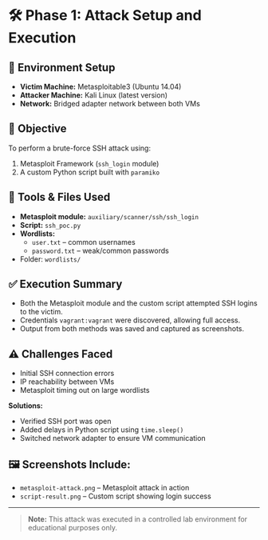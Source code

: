 # 🛠️ Phase 1: Attack Setup and Execution

## 🔧 Environment Setup
- **Victim Machine:** Metasploitable3 (Ubuntu 14.04)
- **Attacker Machine:** Kali Linux (latest version)
- **Network:** Bridged adapter network between both VMs

## 🎯 Objective
To perform a brute-force SSH attack using:
1. Metasploit Framework (`ssh_login` module)
2. A custom Python script built with `paramiko`

## 📂 Tools & Files Used
- **Metasploit module:** `auxiliary/scanner/ssh/ssh_login`
- **Script:** `ssh_poc.py`
- **Wordlists:**  
  - `user.txt` – common usernames  
  - `password.txt` – weak/common passwords  
- Folder: `wordlists/`

## ✅ Execution Summary
- Both the Metasploit module and the custom script attempted SSH logins to the victim.
- Credentials `vagrant:vagrant` were discovered, allowing full access.
- Output from both methods was saved and captured as screenshots.

## ⚠️ Challenges Faced
- Initial SSH connection errors
- IP reachability between VMs
- Metasploit timing out on large wordlists

**Solutions:**
- Verified SSH port was open
- Added delays in Python script using `time.sleep()`
- Switched network adapter to ensure VM communication

## 🖼️ Screenshots Include:
- `metasploit-attack.png` – Metasploit attack in action
- `script-result.png` – Custom script showing login success
  
---

> **Note:** This attack was executed in a controlled lab environment for educational purposes only.
